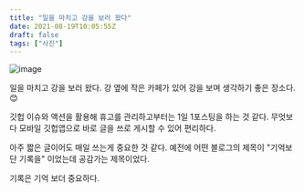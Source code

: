 ```yaml
---
title: "일을 마치고 강을 보러 왔다"
date: 2021-08-19T10:05:55Z
draft: false
tags: ["사진"]
---
```


![image](https://user-images.githubusercontent.com/309935/130049391-29bb43c3-0f8d-4124-9ffa-0833e92432f3.jpeg)

일을 마치고 강을 보러 왔다. 강 옆에 작은 카페가 있어 강을 보며 생각하기 좋은 장소다.😊

깃헙 이슈와 액션을 활용해 휴고를 관리하고부터는 1일 1포스팅을 하는 것 같다. 무엇보다 모바일 깃헙앱으로 바로 글을 쓰로 게시할 수 있어 편리하다.

아주 짧은 글이어도 매일 쓰는게 중요한 것 같다. 예전에 어떤 블로그의 제목이 "기억보단 기록을" 이었는데 공감가는 제목이었다.

기록은 기억 보더 중요하다.

